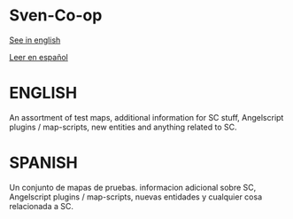 # Sven-Co-op

[See in english](#english)

[Leer en español](#spanish)

# ENGLISH

An assortment of test maps, additional information for SC stuff, Angelscript plugins / map-scripts, new entities and anything related to SC.

# SPANISH

Un conjunto de mapas de pruebas. informacion adicional sobre SC, Angelscript plugins / map-scripts, nuevas entidades y cualquier cosa relacionada a SC.